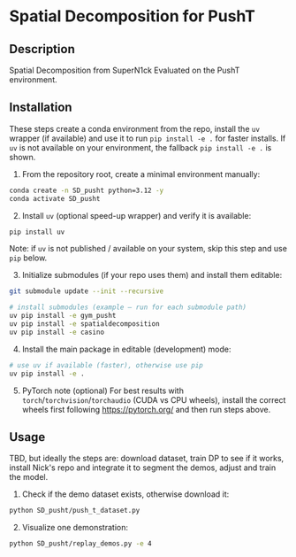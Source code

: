 # Spatial Decomposition for PushT

## Description
Spatial Decomposition from SuperN1ck Evaluated on the PushT environment.

## Installation
These steps create a conda environment from the repo, install the `uv` wrapper (if available) and use it to run `pip install -e .` for faster installs. If `uv` is not available on your environment, the fallback `pip install -e .` is shown.

1. From the repository root, create a minimal environment manually:
```bash
conda create -n SD_pusht python=3.12 -y
conda activate SD_pusht
```

2. Install `uv` (optional speed-up wrapper) and verify it is available:
```bash
pip install uv 
```
Note: if `uv` is not published / available on your system, skip this step and use `pip` below.

3. Initialize submodules (if your repo uses them) and install them editable:
```bash
git submodule update --init --recursive

# install submodules (example — run for each submodule path)
uv pip install -e gym_pusht 
uv pip install -e spatialdecomposition
uv pip install -e casino
```

4. Install the main package in editable (development) mode:
```bash
# use uv if available (faster), otherwise use pip
uv pip install -e . 
```

5. PyTorch note (optional)
For best results with `torch`/`torchvision`/`torchaudio` (CUDA vs CPU wheels), install the correct wheels first following https://pytorch.org/ and then run steps above.

## Usage
TBD, but ideally the steps are: download dataset, train DP to see if it works, install Nick's repo and integrate it to segment the demos, adjust and train the model.

1. Check if the demo dataset exists, otherwise download it:
```bash
python SD_pusht/push_t_dataset.py 
```
2. Visualize one demonstration:
```bash
python SD_pusht/replay_demos.py -e 4
```
